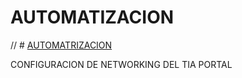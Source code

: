 # AUTOMATIZACION

// # [AUTOMATRIZACION](https://github.com/ErickLopC/AUTOMATIZACION)

CONFIGURACION DE NETWORKING DEL TIA PORTAL 

